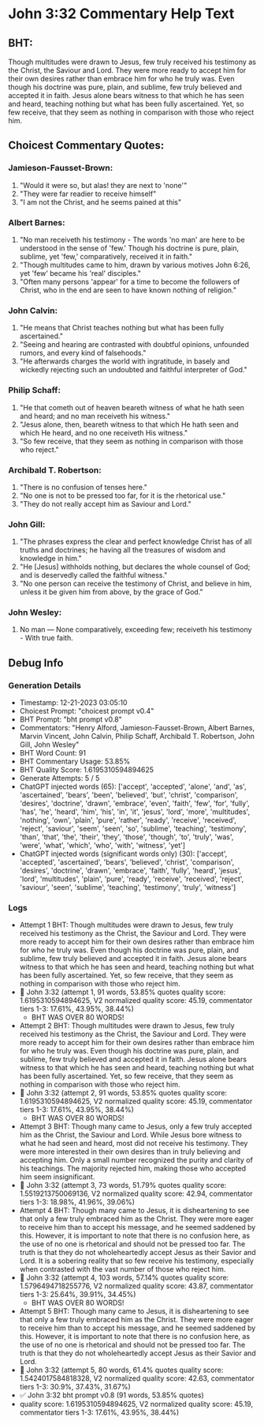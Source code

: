 # John 3:32 Commentary Help Text

## BHT:
Though multitudes were drawn to Jesus, few truly received his testimony as the Christ, the Saviour and Lord. They were more ready to accept him for their own desires rather than embrace him for who he truly was. Even though his doctrine was pure, plain, and sublime, few truly believed and accepted it in faith. Jesus alone bears witness to that which he has seen and heard, teaching nothing but what has been fully ascertained. Yet, so few receive, that they seem as nothing in comparison with those who reject him.

## Choicest Commentary Quotes:
### Jamieson-Fausset-Brown:
1. "Would it were so, but alas! they are next to 'none'" 
2. "They were far readier to receive himself"
3. "I am not the Christ, and he seems pained at this"

### Albert Barnes:
1. "No man receiveth his testimony - The words 'no man' are here to be understood in the sense of 'few.' Though his doctrine is pure, plain, sublime, yet 'few,' comparatively, received it in faith."
2. "Though multitudes came to him, drawn by various motives John 6:26, yet 'few' became his 'real' disciples."
3. "Often many persons 'appear' for a time to become the followers of Christ, who in the end are seen to have known nothing of religion."

### John Calvin:
1. "He means that Christ teaches nothing but what has been fully ascertained."
2. "Seeing and hearing are contrasted with doubtful opinions, unfounded rumors, and every kind of falsehoods."
3. "He afterwards charges the world with ingratitude, in basely and wickedly rejecting such an undoubted and faithful interpreter of God."

### Philip Schaff:
1. "He that cometh out of heaven beareth witness of what he hath seen and heard; and no man receiveth his witness."
2. "Jesus alone, then, beareth witness to that which He hath seen and which He heard, and no one receiveth His witness."
3. "So few receive, that they seem as nothing in comparison with those who reject."

### Archibald T. Robertson:
1. "There is no confusion of tenses here."
2. "No one is not to be pressed too far, for it is the rhetorical use."
3. "They do not really accept him as Saviour and Lord."

### John Gill:
1. "The phrases express the clear and perfect knowledge Christ has of all truths and doctrines; he having all the treasures of wisdom and knowledge in him."
2. "He [Jesus] withholds nothing, but declares the whole counsel of God; and is deservedly called the faithful witness."
3. "No one person can receive the testimony of Christ, and believe in him, unless it be given him from above, by the grace of God."

### John Wesley:
1. No man — None comparatively, exceeding few; receiveth his testimony - With true faith.



## Debug Info
### Generation Details
- Timestamp: 12-21-2023 03:05:10
- Choicest Prompt: "choicest prompt v0.4"
- BHT Prompt: "bht prompt v0.8"
- Commentators: "Henry Alford, Jamieson-Fausset-Brown, Albert Barnes, Marvin Vincent, John Calvin, Philip Schaff, Archibald T. Robertson, John Gill, John Wesley"
- BHT Word Count: 91
- BHT Commentary Usage: 53.85%
- BHT Quality Score: 1.6195310594894625
- Generate Attempts: 5 / 5
- ChatGPT injected words (65):
	['accept', 'accepted', 'alone', 'and', 'as', 'ascertained', 'bears', 'been', 'believed', 'but', 'christ', 'comparison', 'desires', 'doctrine', 'drawn', 'embrace', 'even', 'faith', 'few', 'for', 'fully', 'has', 'he', 'heard', 'him', 'his', 'in', 'it', 'jesus', 'lord', 'more', 'multitudes', 'nothing', 'own', 'plain', 'pure', 'rather', 'ready', 'receive', 'received', 'reject', 'saviour', 'seem', 'seen', 'so', 'sublime', 'teaching', 'testimony', 'than', 'that', 'the', 'their', 'they', 'those', 'though', 'to', 'truly', 'was', 'were', 'what', 'which', 'who', 'with', 'witness', 'yet']
- ChatGPT injected words (significant words only) (30):
	['accept', 'accepted', 'ascertained', 'bears', 'believed', 'christ', 'comparison', 'desires', 'doctrine', 'drawn', 'embrace', 'faith', 'fully', 'heard', 'jesus', 'lord', 'multitudes', 'plain', 'pure', 'ready', 'receive', 'received', 'reject', 'saviour', 'seen', 'sublime', 'teaching', 'testimony', 'truly', 'witness']

### Logs
- Attempt 1 BHT: Though multitudes were drawn to Jesus, few truly received his testimony as the Christ, the Saviour and Lord. They were more ready to accept him for their own desires rather than embrace him for who he truly was. Even though his doctrine was pure, plain, and sublime, few truly believed and accepted it in faith. Jesus alone bears witness to that which he has seen and heard, teaching nothing but what has been fully ascertained. Yet, so few receive, that they seem as nothing in comparison with those who reject him.
- 🔄 John 3:32 (attempt 1, 91 words, 53.85% quotes quality score: 1.6195310594894625, V2 normalized quality score: 45.19, commentator tiers 1-3: 17.61%, 43.95%, 38.44%) 
	- BHT WAS OVER 80 WORDS!
- Attempt 2 BHT: Though multitudes were drawn to Jesus, few truly received his testimony as the Christ, the Saviour and Lord. They were more ready to accept him for their own desires rather than embrace him for who he truly was. Even though his doctrine was pure, plain, and sublime, few truly believed and accepted it in faith. Jesus alone bears witness to that which he has seen and heard, teaching nothing but what has been fully ascertained. Yet, so few receive, that they seem as nothing in comparison with those who reject him.
- 🔄 John 3:32 (attempt 2, 91 words, 53.85% quotes quality score: 1.6195310594894625, V2 normalized quality score: 45.19, commentator tiers 1-3: 17.61%, 43.95%, 38.44%) 
	- BHT WAS OVER 80 WORDS!
- Attempt 3 BHT: Though many came to Jesus, only a few truly accepted him as the Christ, the Saviour and Lord. While Jesus bore witness to what he had seen and heard, most did not receive his testimony. They were more interested in their own desires than in truly believing and accepting him. Only a small number recognized the purity and clarity of his teachings. The majority rejected him, making those who accepted him seem insignificant.
- 🔄 John 3:32 (attempt 3, 73 words, 51.79% quotes quality score: 1.5519213750069136, V2 normalized quality score: 42.94, commentator tiers 1-3: 18.98%, 41.96%, 39.06%)
- Attempt 4 BHT: Though many came to Jesus, it is disheartening to see that only a few truly embraced him as the Christ. They were more eager to receive him than to accept his message, and he seemed saddened by this. However, it is important to note that there is no confusion here, as the use of no one is rhetorical and should not be pressed too far. The truth is that they do not wholeheartedly accept Jesus as their Savior and Lord. It is a sobering reality that so few receive his testimony, especially when contrasted with the vast number of those who reject him.
- 🔄 John 3:32 (attempt 4, 103 words, 57.14% quotes quality score: 1.5796494718255776, V2 normalized quality score: 43.87, commentator tiers 1-3: 25.64%, 39.91%, 34.45%) 
	- BHT WAS OVER 80 WORDS!
- Attempt 5 BHT: Though many came to Jesus, it is disheartening to see that only a few truly embraced him as the Christ. They were more eager to receive him than to accept his message, and he seemed saddened by this. However, it is important to note that there is no confusion here, as the use of no one is rhetorical and should not be pressed too far. The truth is that they do not wholeheartedly accept Jesus as their Savior and Lord.
- 🔄 John 3:32 (attempt 5, 80 words, 61.4% quotes quality score: 1.5424017584818328, V2 normalized quality score: 42.63, commentator tiers 1-3: 30.9%, 37.43%, 31.67%)
- ✅ John 3:32 bht prompt v0.8 (91 words, 53.85% quotes)
- quality score: 1.6195310594894625, V2 normalized quality score: 45.19, commentator tiers 1-3: 17.61%, 43.95%, 38.44%)